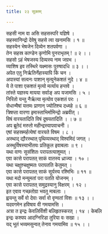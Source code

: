 ```yaml
---
title: २३ सूक्तम्

---
```

सहसी नाम वा असि सहसस्परि यज्ञिषे ।  
सहस्वानिन्द्रो देवेषु सहसे त्वा खनामसि । १ ॥  
सहस्येन भेषजेन दिव्येन शतपर्वणा ।  
तेन सहस्र काण्डेन कृणोमि पुनराभृतम् ! ॥ २ । ।  
सहसो ऽहं भेषजस्य दिव्यस्य नाम जग्रभ ।  
व्याशिष इव तस्थिरे यक्ष्मासः पुरुषादधि ॥ ३ । ।  
अपेत एतु निर्ऋतिर्नेहास्यापि किं चन ।  
अपास्यां सत्वनः पाशान् मृत्युनेकशतं नुदे । ४ ॥  
ये ते पाशा एकशतं मृत्यो मर्त्याय हन्तवे ।  
तांस्ते यज्ञस्य मायया सर्वाङ् अप यजामसि । ५ ।  
निरितो यन्तु नैर्ऋत्या मृत्योव एकशतं परः ।  
सेधान्मैषां यत्तमः प्राणान् ज्योतिश्च दध्महे ॥ ६ ॥  
त्रिषप्ता वारणा इमास्ताभिर्मामिन्द्रो अब्रवीत् ।  
विषं वारयतादिति विषं दूषयतादिति । । ७ ॥  
अप ब्रूतेदं मरुतो महीन्द्रस्यापवाचनी ।  
एषां सहस्रमर्हत्येषां वारयते विषम । ८ ।  
अस्थाद् द्यौरस्थात् पृथिव्यस्थाद् विश्वमिदं जगत् ।  
अस्थुर्विषस्याभीतयः प्रतिकूल इवाबलाः ॥ ९ ।  
यथा वाणः सुसंशितः परापतत्याशुमत् ।  
एवा कासे परापतत् साकं वातस्य ध्राज्या । १० ।  
यथा चक्षुश्चक्षुष्मतः परापतति केतुमत् ।  
एवा कासे परापतत् साकं सूर्यस्य रश्मिभिः ॥ ११ ॥  
यथा मदो मन्युमतां परा पतति योजनम् ।  
एवा कासे परापतत् समुद्रस्यानु विक्षरम् । १२ ।  
इत एवाव गच्छतोग्रा भवतु माबलाः ।  
ह्वयन्तु सर्वे वो देवाः सर्वा वो वृण्वतां विशः ॥ १३ । ।  
यदवगमेन हविषाव वी गमयामसि ।  
अत्रा त इन्द्रः केवलिर्विशी बलिहृतस्करत् । १४ । केबलि  
इन्द्रः कश्यप आदग्निरिडा तुरिया वः सखा ।  
यद् भूतं भव्यमसुन्वत् तेनाव गमयामिव ॥ १५ । ।  